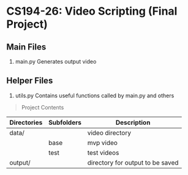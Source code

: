#  CS194-26: Video Scripting (Final Project)

## Main Files

1. main.py          Generates output video

## Helper Files

1. utils.py         Contains useful functions called by main.py and others


> Project Contents

| Directories | Subfolders| Description |
| ----------- | --------- | ----------- |
| data/       |           | video directory |
|             | base      | mvp video       |
|             | test      | test videos     |
| output/     |           | directory for output to be saved  |